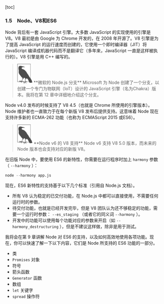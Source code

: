 [toc]

### 1.5　Node、V8和ES6

Node 背后有一套 JavaScript 引擎。大多数 JavaScript 的实现使用的引擎是 V8。V8 最初是由 Google 为 Chrome 开发的，在 2008 年开源了。V8 引擎是为了提高 JavaScript 的运行速度而创建的，它使用一个即时编译器（JIT）将 JavaScript 编译成机器代码而不是翻译它（多年来，JavaScript 一直是这样被执行的）。V8 引擎是用 C++ 编写的。

> <img class="my_markdown" src="../images/24.png" style="zoom:50%;" />
> **微软的 Node.js 分支**
> Microsoft 为 Node 创建了一个分支，以创建一个专门为物联网（IoT）设计的 JavaScript 引擎（名为Chakra）版本。我将在第 12 章中详细地介绍这个分支。

Node v4.0 发布的时候支持了 V8 4.5（也就是 Chrome 所使用的引擎版本）。Node 维护者也一直致力于在每个新版 V8 发布后提供支持。这意味着 Node 现在支持许多新的 ECMA-262 功能（也称为 ECMAScript 2015 或ES6）。

> <img class="my_markdown" src="../images/25.png" style="zoom:50%;" />
> **Node v6 的 V8 支持**
> Node v6 支持 V8 5.0 版本，而未来的 Node 版本也会支持对应的新版 V8。

在旧版 Node 中，要使用 ES6 的新特性，你需要在运行程序时加上 `harmony` 参数（ `--harmony` ）：

```python
node --harmony app.js
```

现在，ES6 新特性的支持基于以下几个标准（引用自 Node.js 文档）。

+ 所有 V8 认为稳定的已交付功能，在 Node.js 中都可以直接使用，不需要任何运行时的参数。
+ 待交付功能，也就是已经开发完毕，但是 V8 团队认为还不够稳定的功能，需要一个运行时参数： `--es_staging` （或者它的同义词 `--harmony` ）。
+ 开发中的功能可以使用每个功能对应的参数来开启（如 `--harmony_destructuring` ），但是不建议这样做，除非是用于测试。

我将会在第 9 章讲解 Node 对 ES6 的支持，以及如何高效地使用各项功能。现在，你可以快速了解一下以下内容，它们是 Node 所支持的 ES6 功能的一部分。

+ 类
+ `Promises` 对象
+ 符号
+ 箭头函数
+ `Generator` 函数
+ 数组
+ `let` 关键字
+ `spread` 操作符

